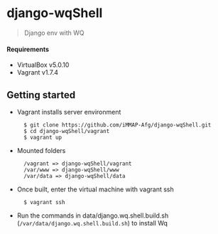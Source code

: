 # django-wqShell

> Django env with WQ

#### Requirements

- VirtualBox v5.0.10
- Vagrant v1.7.4


## Getting started

* Vagrant installs server environment

		$ git clone https://github.com/iMMAP-Afg/django-wqShell.git
		$ cd django-wqShell/vagrant
		$ vagrant up
* Mounted folders
		
		/vagrant => django-wqShell/vagrant
		/var/www => django-wqShell/www
		/var/data => django-wqShell/data

* Once built, enter the virtual machine with vagrant ssh

		$ vagrant ssh

* Run the commands in data/django.wq.shell.build.sh (```/var/data/django.wq.shell.build.sh```) to install Wq
